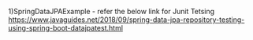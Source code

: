 1)SpringDataJPAExample - refer the below link for Junit Tetsing 
https://www.javaguides.net/2018/09/spring-data-jpa-repository-testing-using-spring-boot-datajpatest.html
